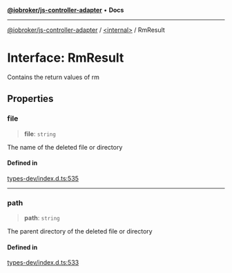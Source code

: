 [**@iobroker/js-controller-adapter**](../../README.md) • **Docs**

***

[@iobroker/js-controller-adapter](../../globals.md) / [\<internal\>](../README.md) / RmResult

# Interface: RmResult

Contains the return values of rm

## Properties

### file

> **file**: `string`

The name of the deleted file or directory

#### Defined in

[types-dev/index.d.ts:535](https://github.com/ioBroker/ioBroker.js-controller/blob/78e6b4abb1172f2465daea1c5c2c1a34bdd12a81/packages/types-dev/index.d.ts#L535)

***

### path

> **path**: `string`

The parent directory of the deleted file or directory

#### Defined in

[types-dev/index.d.ts:533](https://github.com/ioBroker/ioBroker.js-controller/blob/78e6b4abb1172f2465daea1c5c2c1a34bdd12a81/packages/types-dev/index.d.ts#L533)
